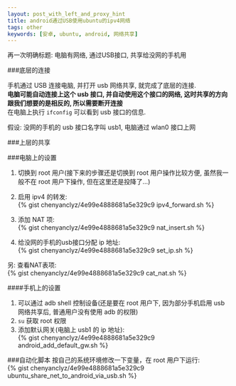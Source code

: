 ```yaml
---
layout: post_with_left_and_proxy_hint
title: android通过USB使用ubuntu的ipv4网络
tags: other
keywords: [安卓, ubuntu, android, 网络共享]
---
```

再一次明确标题: 电脑有网络, 通过USB接口, 共享给没网的手机用


###底层的连接

手机通过 USB 连接电脑, 并打开 usb 网络共享, 就完成了底层的连接.    
**电脑可能自动连接上这个 usb 接口, 并自动使用这个接口的网络, 这时共享的方向跟我们想要的是相反的, 所以需要断开连接**    
在电脑上执行 `ifconfig` 可以看到 usb 接口的信息.    
    
假设: 没网的手机的 usb 接口名字叫 usb1, 电脑通过 wlan0 接口上网     


###上层的共享

###电脑上的设置
1. 切换到 root 用户(接下来的步骤还是切换到 root 用户操作比较方便, 虽然我一般不在 root 用户下操作, 但在这里还是投降了...)    

2. 启用 ipv4 的转发:     
{% gist chenyanclyz/4e99e4888681a5e329c9 ipv4_forward.sh %}

3. 添加 NAT 项:    
{% gist chenyanclyz/4e99e4888681a5e329c9 nat_insert.sh %}

4. 给没网的手机的usb接口分配 ip 地址:    
{% gist chenyanclyz/4e99e4888681a5e329c9 set_ip.sh %}

另: 查看NAT表项:    
{% gist chenyanclyz/4e99e4888681a5e329c9 cat_nat.sh %}

####手机上的设置
1. 可以通过 adb shell 控制设备(还是要在 root 用户下, 因为部分手机启用 usb 网络共享后, 普通用户没有使用 adb 的权限)    
2. `su` 获取 root 权限
3. 添加默认网关(电脑上 usb1 的 ip 地址):    
{% gist chenyanclyz/4e99e4888681a5e329c9 android_add_default_gw.sh %}


###自动化脚本
按自己的系统环境修改一下变量，在 root 用户下运行:    
{% gist chenyanclyz/4e99e4888681a5e329c9 ubuntu_share_net_to_android_via_usb.sh %}

